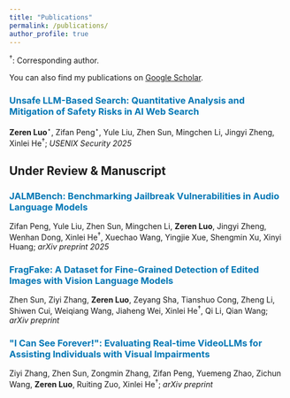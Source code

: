 ```yaml
---
title: "Publications"
permalink: /publications/
author_profile: true
---
```


<sup>†</sup>: Corresponding author.

You can also find my publications on [Google Scholar](https://scholar.google.com/citations?user=4Yv-YwYAAAAJ).

### <span style="color:rgb(0, 119, 181)">Unsafe LLM-Based Search: Quantitative Analysis and Mitigation of Safety Risks in AI Web Search</span>
**Zeren Luo**<sup>⋆</sup>, Zifan Peng<sup>⋆</sup>, Yule Liu, Zhen Sun, Mingchen Li, Jingyi Zheng, Xinlei He<sup>†</sup>; *USENIX Security 2025*

## Under Review & Manuscript

### <span style="color:rgb(0, 119, 181)">JALMBench: Benchmarking Jailbreak Vulnerabilities in Audio Language Models</span>
Zifan Peng, Yule Liu, Zhen Sun, Mingchen Li, **Zeren Luo**, Jingyi Zheng, Wenhan Dong, Xinlei He<sup>†</sup>, Xuechao Wang, Yingjie Xue, Shengmin Xu, Xinyi Huang; *arXiv preprint 2025*

### <span style="color:rgb(0, 119, 181)">FragFake: A Dataset for Fine-Grained Detection of Edited Images with Vision Language Models</span>
Zhen Sun, Ziyi Zhang, **Zeren Luo**, Zeyang Sha, Tianshuo Cong, Zheng Li, Shiwen Cui, Weiqiang Wang, Jiaheng Wei, Xinlei He<sup>†</sup>, Qi Li, Qian Wang; *arXiv preprint*

### <span style="color:rgb(0, 119, 181)">"I Can See Forever!": Evaluating Real-time VideoLLMs for Assisting Individuals with Visual Impairments</span>
Ziyi Zhang, Zhen Sun, Zongmin Zhang, Zifan Peng, Yuemeng Zhao, Zichun Wang, **Zeren Luo**, Ruiting Zuo, Xinlei He<sup>†</sup>; *arXiv preprint*